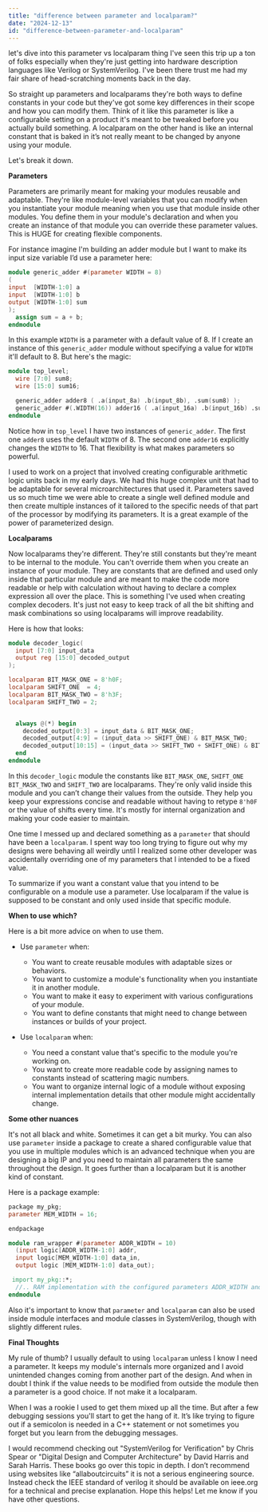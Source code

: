 ```yaml
---
title: "difference between parameter and localparam?"
date: "2024-12-13"
id: "difference-between-parameter-and-localparam"
---
```


let's dive into this parameter vs localparam thing I've seen this trip up a ton of folks especially when they're just getting into hardware description languages like Verilog or SystemVerilog. I've been there trust me had my fair share of head-scratching moments back in the day.

So straight up parameters and localparams they're both ways to define constants in your code but they've got some key differences in their scope and how you can modify them. Think of it like this parameter is like a configurable setting on a product it's meant to be tweaked before you actually build something. A localparam on the other hand is like an internal constant that is baked in it’s not really meant to be changed by anyone using your module.

Let's break it down.

**Parameters**

Parameters are primarily meant for making your modules reusable and adaptable. They're like module-level variables that you can modify when you instantiate your module meaning when you use that module inside other modules. You define them in your module's declaration and when you create an instance of that module you can override these parameter values. This is HUGE for creating flexible components.

For instance imagine I'm building an adder module but I want to make its input size variable I’d use a parameter here:

```verilog
module generic_adder #(parameter WIDTH = 8)
(
input  [WIDTH-1:0] a
input  [WIDTH-1:0] b
output [WIDTH-1:0] sum
);
  assign sum = a + b;
endmodule
```
In this example `WIDTH` is a parameter with a default value of 8. If I create an instance of this `generic_adder` module without specifying a value for `WIDTH` it'll default to 8. But here's the magic:

```verilog
module top_level;
  wire [7:0] sum8;
  wire [15:0] sum16;

  generic_adder adder8 ( .a(input_8a) .b(input_8b), .sum(sum8) );
  generic_adder #(.WIDTH(16)) adder16 ( .a(input_16a) .b(input_16b) .sum(sum16) );
endmodule
```

Notice how in `top_level` I have two instances of `generic_adder`. The first one `adder8` uses the default `WIDTH` of 8. The second one `adder16` explicitly changes the `WIDTH` to 16. That flexibility is what makes parameters so powerful.

I used to work on a project that involved creating configurable arithmetic logic units back in my early days. We had this huge complex unit that had to be adaptable for several microarchitectures that used it. Parameters saved us so much time we were able to create a single well defined module and then create multiple instances of it tailored to the specific needs of that part of the processor by modifying its parameters. It is a great example of the power of parameterized design.

**Localparams**

Now localparams they're different. They're still constants but they're meant to be internal to the module. You can't override them when you create an instance of your module. They are constants that are defined and used only inside that particular module and are meant to make the code more readable or help with calculation without having to declare a complex expression all over the place. This is something I've used when creating complex decoders. It's just not easy to keep track of all the bit shifting and mask combinations so using localparams will improve readability.

Here is how that looks:

```verilog
module decoder_logic(
  input [7:0] input_data
  output reg [15:0] decoded_output
);

localparam BIT_MASK_ONE = 8'h0F;
localparam SHIFT_ONE  = 4;
localparam BIT_MASK_TWO = 8'h3F;
localparam SHIFT_TWO = 2;


  always @(*) begin
    decoded_output[0:3] = input_data & BIT_MASK_ONE;
    decoded_output[4:9] = (input_data >> SHIFT_ONE) & BIT_MASK_TWO;
    decoded_output[10:15] = (input_data >> SHIFT_TWO + SHIFT_ONE) & BIT_MASK_ONE;
  end
endmodule
```
In this `decoder_logic` module the constants like `BIT_MASK_ONE`, `SHIFT_ONE`  `BIT_MASK_TWO` and `SHIFT_TWO` are localparams. They're only valid inside this module and you can’t change their values from the outside. They help you keep your expressions concise and readable without having to retype `8'h0F` or the value of shifts every time. It's mostly for internal organization and making your code easier to maintain.

One time I messed up and declared something as a `parameter` that should have been a `localparam`. I spent way too long trying to figure out why my designs were behaving all weirdly until I realized some other developer was accidentally overriding one of my parameters that I intended to be a fixed value.

To summarize if you want a constant value that you intend to be configurable on a module use a parameter. Use localparam if the value is supposed to be constant and only used inside that specific module.

**When to use which?**

Here is a bit more advice on when to use them.

*   Use `parameter` when:
    *   You want to create reusable modules with adaptable sizes or behaviors.
    *   You want to customize a module's functionality when you instantiate it in another module.
    *   You want to make it easy to experiment with various configurations of your module.
    *   You want to define constants that might need to change between instances or builds of your project.

*   Use `localparam` when:
    *   You need a constant value that's specific to the module you're working on.
    *   You want to create more readable code by assigning names to constants instead of scattering magic numbers.
    *   You want to organize internal logic of a module without exposing internal implementation details that other module might accidentally change.

**Some other nuances**

It's not all black and white. Sometimes it can get a bit murky. You can also use `parameter` inside a package to create a shared configurable value that you use in multiple modules which is an advanced technique when you are designing a big IP and you need to maintain all parameters the same throughout the design. It goes further than a localparam but it is another kind of constant.

Here is a package example:

```verilog
package my_pkg;
parameter MEM_WIDTH = 16;

endpackage

module ram_wrapper #(parameter ADDR_WIDTH = 10)
  (input logic[ADDR_WIDTH-1:0] addr,
  input logic[MEM_WIDTH-1:0] data_in,
  output logic [MEM_WIDTH-1:0] data_out);

 import my_pkg::*;
  //.. RAM implementation with the configured parameters ADDR_WIDTH and MEM_WIDTH
endmodule
```

Also it's important to know that `parameter` and `localparam` can also be used inside module interfaces and module classes in SystemVerilog, though with slightly different rules.

**Final Thoughts**

My rule of thumb? I usually default to using `localparam` unless I know I need a parameter. It keeps my module's internals more organized and I avoid unintended changes coming from another part of the design. And when in doubt I think if the value needs to be modified from outside the module then a parameter is a good choice. If not make it a localparam.

When I was a rookie I used to get them mixed up all the time. But after a few debugging sessions you'll start to get the hang of it. It’s like trying to figure out if a semicolon is needed in a C++ statement or not sometimes you forget but you learn from the debugging messages.

I would recommend checking out "SystemVerilog for Verification" by Chris Spear or "Digital Design and Computer Architecture" by David Harris and Sarah Harris. These books go over this topic in depth. I don’t recommend using websites like “allaboutcircuits” it is not a serious engineering source. Instead check the IEEE standard of verilog it should be available on ieee.org for a technical and precise explanation.
Hope this helps! Let me know if you have other questions.
